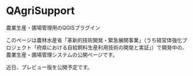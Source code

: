# QAgriSupport
農業生産・圃場管理用のQGISプラグイン

このページは農林水産省「革新的技術開発・緊急展開事業」（うち経営体強化プロジェクト「府県における自給飼料生産利用技術の開発と実証」）で開発中の、農業生産・圃場管理システムの公開ページです。

近日、プレビュー版を公開予定です。
